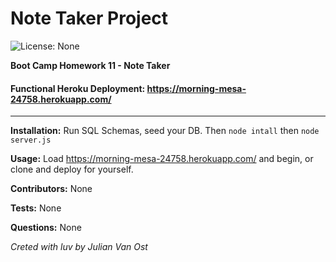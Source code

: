 # Note Taker Project
![License: None](https://img.shields.io/badge/License-None-brightgreen)


__Boot Camp Homework 11 - Note Taker__
#### Functional Heroku Deployment: <https://morning-mesa-24758.herokuapp.com/>
---

__Installation:__
Run SQL Schemas, seed your DB. Then ```node intall``` then ```node server.js```

__Usage:__
Load <https://morning-mesa-24758.herokuapp.com/> and begin, or clone and deploy for yourself.

__Contributors:__
None

__Tests:__
None

__Questions:__
None

_Creted with luv by Julian Van Ost_
